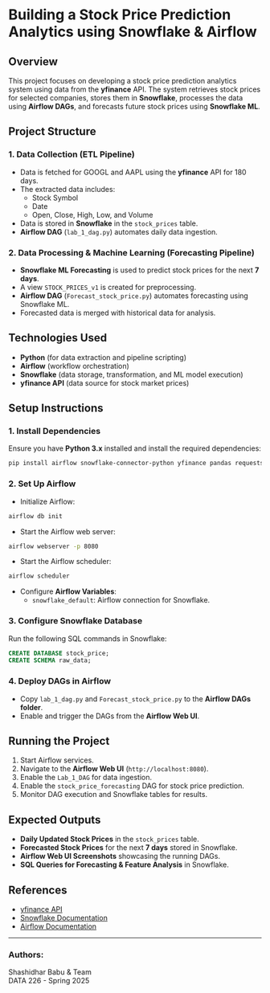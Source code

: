 # Building a Stock Price Prediction Analytics using Snowflake & Airflow

## Overview
This project focuses on developing a stock price prediction analytics system using data from the **yfinance** API. The system retrieves stock prices for selected companies, stores them in **Snowflake**, processes the data using **Airflow DAGs**, and forecasts future stock prices using **Snowflake ML**.

## Project Structure
### 1. **Data Collection (ETL Pipeline)**
- Data is fetched for GOOGL and AAPL using the **yfinance** API for 180 days.
- The extracted data includes:
  - Stock Symbol
  - Date
  - Open, Close, High, Low, and Volume
- Data is stored in **Snowflake** in the `stock_prices` table.
- **Airflow DAG** (`lab_1_dag.py`) automates daily data ingestion.

### 2. **Data Processing & Machine Learning (Forecasting Pipeline)**
- **Snowflake ML Forecasting** is used to predict stock prices for the next **7 days**.
- A view `STOCK_PRICES_v1` is created for preprocessing.
- **Airflow DAG** (`Forecast_stock_price.py`) automates forecasting using Snowflake ML.
- Forecasted data is merged with historical data for analysis.

## Technologies Used
- **Python** (for data extraction and pipeline scripting)
- **Airflow** (workflow orchestration)
- **Snowflake** (data storage, transformation, and ML model execution)
- **yfinance API** (data source for stock market prices)

## Setup Instructions
### 1. Install Dependencies
Ensure you have **Python 3.x** installed and install the required dependencies:
```sh
pip install airflow snowflake-connector-python yfinance pandas requests pendulum
```

### 2. Set Up Airflow
- Initialize Airflow:
```sh
airflow db init
```
- Start the Airflow web server:
```sh
airflow webserver -p 8080
```
- Start the Airflow scheduler:
```sh
airflow scheduler
```
- Configure **Airflow Variables**:
  - `snowflake_default`: Airflow connection for Snowflake.

### 3. Configure Snowflake Database
Run the following SQL commands in Snowflake:
```sql
CREATE DATABASE stock_price;
CREATE SCHEMA raw_data;
```

### 4. Deploy DAGs in Airflow
- Copy `lab_1_dag.py` and `Forecast_stock_price.py` to the **Airflow DAGs folder**.
- Enable and trigger the DAGs from the **Airflow Web UI**.

## Running the Project
1. Start Airflow services.
2. Navigate to the **Airflow Web UI** (`http://localhost:8080`).
3. Enable the `Lab_1_DAG` for data ingestion.
4. Enable the `stock_price_forecasting` DAG for stock price prediction.
5. Monitor DAG execution and Snowflake tables for results.

## Expected Outputs
- **Daily Updated Stock Prices** in the `stock_prices` table.
- **Forecasted Stock Prices** for the next **7 days** stored in Snowflake.
- **Airflow Web UI Screenshots** showcasing the running DAGs.
- **SQL Queries for Forecasting & Feature Analysis** in Snowflake.

## References
- [yfinance API](https://pypi.org/project/yfinance/)
- [Snowflake Documentation](https://docs.snowflake.com/)
- [Airflow Documentation](https://airflow.apache.org/docs/)

---
### Authors:
Shashidhar Babu & Team  
DATA 226 - Spring 2025

